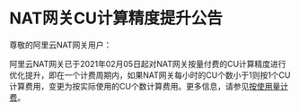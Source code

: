 # NAT网关CU计算精度提升公告

尊敬的阿里云NAT网关用户：

阿里云NAT网关已于2021年02月05日起对NAT网关按量付费的CU计算精度进行优化提升，即在一个计费周期内，如果NAT网关每小时的CU个数小于1则按1个CU计算费用，变更为按实际使用的CU个数计算费用。更多信息，请参见[按使用量计费]()。

